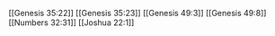 [[Genesis 35:22]]
[[Genesis 35:23]]
[[Genesis 49:3]]
[[Genesis 49:8]]
[[Numbers 32:31]]
[[Joshua 22:1]]
